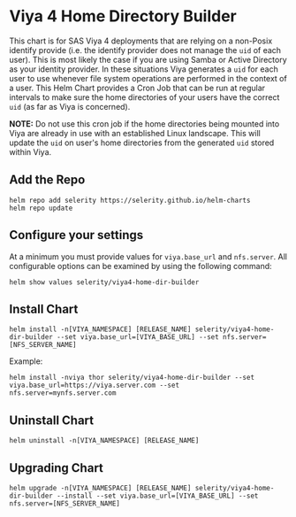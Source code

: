 # Viya 4 Home Directory Builder

This chart is for SAS Viya 4 deployments that are relying on a non-Posix identify provide (i.e. the identify provider does not manage the `uid` of each user).  This is most likely the case if you are using Samba or Active Directory as your identity provider.  In these situations Viya generates a `uid` for each user to use whenever file system operations are performed in the context of a user. This Helm Chart provides a Cron Job that can be run at regular intervals to make sure the home directories of your users have the correct `uid` (as far as Viya is concerned).

**NOTE:** Do not use this cron job if the home directories being mounted into Viya are already in use with an established Linux landscape.  This will update the `uid` on user's home directories from the generated `uid` stored within Viya.

## Add the Repo

```
helm repo add selerity https://selerity.github.io/helm-charts
helm repo update
```

## Configure your settings

At a minimum you must provide values for `viya.base_url` and `nfs.server`.  All configurable options can be examined by using the following command:

```
helm show values selerity/viya4-home-dir-builder
```

## Install Chart

```
helm install -n[VIYA_NAMESPACE] [RELEASE_NAME] selerity/viya4-home-dir-builder --set viya.base_url=[VIYA_BASE_URL] --set nfs.server=[NFS_SERVER_NAME]
```

Example:

```
helm install -nviya thor selerity/viya4-home-dir-builder --set viya.base_url=https://viya.server.com --set nfs.server=mynfs.server.com
```

## Uninstall Chart

```
helm uninstall -n[VIYA_NAMESPACE] [RELEASE_NAME]
```

## Upgrading Chart

```
helm upgrade -n[VIYA_NAMESPACE] [RELEASE_NAME] selerity/viya4-home-dir-builder --install --set viya.base_url=[VIYA_BASE_URL] --set nfs.server=[NFS_SERVER_NAME]
```
